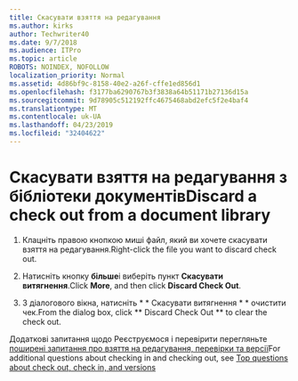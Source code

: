 ```yaml
---
title: Скасувати взяття на редагування
ms.author: kirks
author: Techwriter40
ms.date: 9/7/2018
ms.audience: ITPro
ms.topic: article
ROBOTS: NOINDEX, NOFOLLOW
localization_priority: Normal
ms.assetid: 4d86bf9c-8158-40e2-a26f-cffe1ed856d1
ms.openlocfilehash: f3177ba6290767b3f3838a64b51171b27136d15a
ms.sourcegitcommit: 9d78905c512192ffc4675468abd2efc5f2e4baf4
ms.translationtype: MT
ms.contentlocale: uk-UA
ms.lasthandoff: 04/23/2019
ms.locfileid: "32404622"
---
```

# <a name="discard-a-check-out-from-a-document-library"></a><span data-ttu-id="497f8-102">Скасувати взяття на редагування з бібліотеки документів</span><span class="sxs-lookup"><span data-stu-id="497f8-102">Discard a check out from a document library</span></span>

1. <span data-ttu-id="497f8-103">Клацніть правою кнопкою миші файл, який ви хочете скасувати взяття на редагування.</span><span class="sxs-lookup"><span data-stu-id="497f8-103">Right-click the file you want to discard check out.</span></span>
    
2. <span data-ttu-id="497f8-104">Натисніть кнопку **більше**і виберіть пункт **Скасувати витягнення**.</span><span class="sxs-lookup"><span data-stu-id="497f8-104">Click **More**, and then click **Discard Check Out**.</span></span> 
    
3. <span data-ttu-id="497f8-105">З діалогового вікна, натисніть \* \* Скасувати витягнення \* \* очистити чек.</span><span class="sxs-lookup"><span data-stu-id="497f8-105">From the dialog box, click \*\* Discard Check Out \*\* to clear the check out.</span></span> 
    
<span data-ttu-id="497f8-106">Додаткові запитання щодо Реєструємося і перевірити перегляньте [поширені запитання про взяття на редагування, перевірки та версії](https://go.microsoft.com/fwlink/?linkid=2018786)</span><span class="sxs-lookup"><span data-stu-id="497f8-106">For additional questions about checking in and checking out, see [Top questions about check out, check in, and versions](https://go.microsoft.com/fwlink/?linkid=2018786)</span></span>
  


